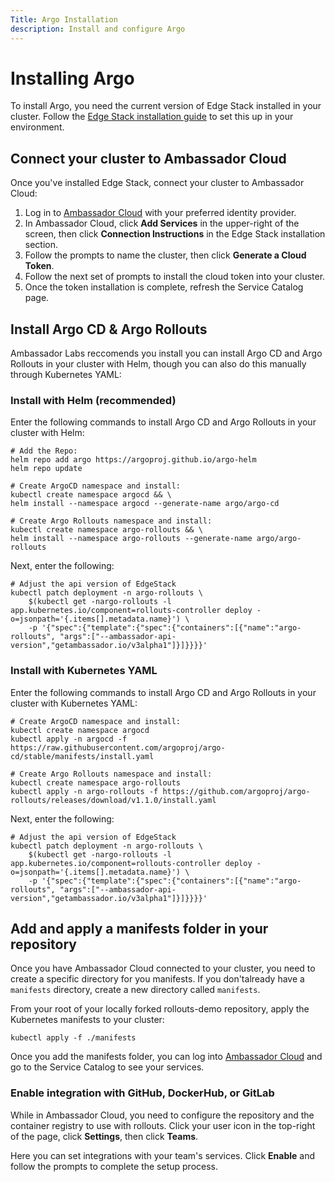 ```yaml
---
Title: Argo Installation
description: Install and configure Argo
---
```


# Installing Argo

To install Argo, you need the current version of Edge Stack installed in your cluster. Follow the [Edge Stack installation guide](../../../run/latest/install-edge-stack) to set this up in your environment.

## Connect your cluster to Ambassador Cloud

Once you've installed Edge Stack, connect your cluster to Ambassador Cloud:

1. Log in to [Ambassador Cloud](https://app.getambassador.io/cloud/) with your preferred identity provider.
2. In Ambassador Cloud, click **Add Services** in the upper-right of the screen, then click **Connection Instructions** in the Edge Stack installation section.
3. Follow the prompts to name the cluster, then click **Generate a Cloud Token**.
4. Follow the next set of prompts to install the cloud token into your cluster.
5. Once the token installation is complete, refresh the Service Catalog page.

## Install Argo CD & Argo Rollouts

Ambassador Labs reccomends you install you can install Argo CD and Argo Rollouts in your cluster with Helm, though you can also do this manually through Kubernetes YAML: 

### Install with Helm (recommended)

Enter the following commands to install Argo CD and Argo Rollouts in your cluster with Helm:

```shell
# Add the Repo:
helm repo add argo https://argoproj.github.io/argo-helm
helm repo update

# Create ArgoCD namespace and install:
kubectl create namespace argocd && \
helm install --namespace argocd --generate-name argo/argo-cd

# Create Argo Rollouts namespace and install:
kubectl create namespace argo-rollouts && \
helm install --namespace argo-rollouts --generate-name argo/argo-rollouts
```

Next, enter the following:

```shell
# Adjust the api version of EdgeStack
kubectl patch deployment -n argo-rollouts \
    $(kubectl get -nargo-rollouts -l app.kubernetes.io/component=rollouts-controller deploy -o=jsonpath='{.items[].metadata.name}') \
    -p '{"spec":{"template":{"spec":{"containers":[{"name":"argo-rollouts", "args":["--ambassador-api-version","getambassador.io/v3alpha1"]}]}}}}'
```

### Install with Kubernetes YAML

Enter the following commands to install Argo CD and Argo Rollouts in your cluster with Kubernetes YAML:

```shell
# Create ArgoCD namespace and install:
kubectl create namespace argocd
kubectl apply -n argocd -f https://raw.githubusercontent.com/argoproj/argo-cd/stable/manifests/install.yaml

# Create Argo Rollouts namespace and install:
kubectl create namespace argo-rollouts
kubectl apply -n argo-rollouts -f https://github.com/argoproj/argo-rollouts/releases/download/v1.1.0/install.yaml

```

Next, enter the following:

```shell
# Adjust the api version of EdgeStack
kubectl patch deployment -n argo-rollouts \
    $(kubectl get -nargo-rollouts -l app.kubernetes.io/component=rollouts-controller deploy -o=jsonpath='{.items[].metadata.name}') \
    -p '{"spec":{"template":{"spec":{"containers":[{"name":"argo-rollouts", "args":["--ambassador-api-version","getambassador.io/v3alpha1"]}]}}}}'
```

## Add and apply a manifests folder in your repository

Once you have Ambassador Cloud connected to your cluster, you need to create a specific directory for you manifests. If you don'talready have a `manifests` directory, create a new directory called `manifests`. 

From your root of your locally forked rollouts-demo repository, apply the Kubernetes manifests to your cluster:

```
kubectl apply -f ./manifests
```

Once you add the manifests folder, you can log into [Ambassador Cloud](https://app.getambassador.io/cloud/services/) and go to the Service Catalog to see your services. 

### Enable integration with GitHub, DockerHub, or GitLab

While in Ambassador Cloud, you need to configure the repository and the container registry to use with rollouts. Click your user icon in the top-right of the page, click **Settings**, then click **Teams**.

Here you can set integrations with your team's services. Click **Enable** and follow the prompts to complete the setup process.
